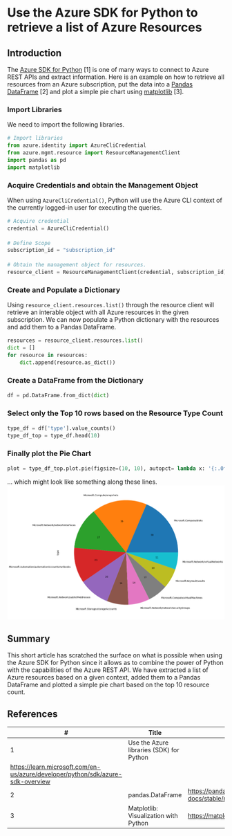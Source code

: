 # Use the Azure SDK for Python to retrieve a list of Azure Resources

## Introduction

The [Azure SDK for Python](https://learn.microsoft.com/en-us/azure/developer/python/sdk/azure-sdk-overview) [1] is one of many ways to connect to Azure REST APIs and extract information. Here is an example on how to retrieve all resources from an Azure subscription, put the data into a [Pandas DataFrame](https://pandas.pydata.org/pandas-docs/stable/reference/api/pandas.DataFrame.html) [2] and plot a simple pie chart using [matplotlib](https://matplotlib.org/) [3].

### Import Libraries

We need to import the following libraries.

```python
# Import libraries
from azure.identity import AzureCliCredential
from azure.mgmt.resource import ResourceManagementClient
import pandas as pd
import matplotlib
```

### Acquire Credentials and obtain the Management Object

When using `AzureCliCredential()`, Python will use the Azure CLI context of the currently logged-in user for executing the queries.

```python
# Acquire credential
credential = AzureCliCredential()

# Define Scope
subscription_id = "subscription_id"

# Obtain the management object for resources.
resource_client = ResourceManagementClient(credential, subscription_id)
```

### Create and Populate a Dictionary

Using `resource_client.resources.list()` through the resource client will retrieve an interable object with all Azure resources in the given subscription. We can now populate a Python dictionary with the resources and add them to a Pandas DataFrame.

```python
resources = resource_client.resources.list()
dict = []
for resource in resources:
    dict.append(resource.as_dict())
```

### Create a DataFrame from the Dictionary

```python
df = pd.DataFrame.from_dict(dict)
```

### Select only the Top 10 rows based on the Resource Type Count

```python
type_df = df['type'].value_counts()
type_df_top = type_df.head(10)
```

### Finally plot the Pie Chart

```python
plot = type_df_top.plot.pie(figsize=(10, 10), autopct= lambda x: '{:.0f}'.format(x*type_df_top.sum()/100))
```

... which might look like something along these lines.
![Pie Chart](images/pie-chart.png)

## Summary

This short article has scratched the surface on what is possible when using the Azure SDK for Python since it allows as to combine the power of Python with the capabilities of the Azure REST API.
We have extracted a list of Azure resources based on a given context, added them to a Pandas DataFrame and plotted a simple pie chart based on the top 10 resource count.

## References

| # | Title | URL |
| --- | --- | --- |
| 1 | Use the Azure libraries (SDK) for Python
| https://learn.microsoft.com/en-us/azure/developer/python/sdk/azure-sdk-overview |
| 2 | pandas.DataFrame | https://pandas.pydata.org/pandas-docs/stable/reference/api/pandas.DataFrame.html |
| 3 | Matplotlib: Visualization with Python | https://matplotlib.org/ |
